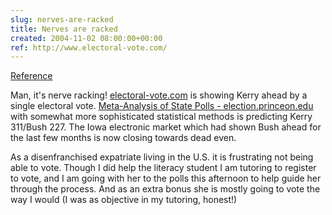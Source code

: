 ```yaml
---  
slug: nerves-are-racked
title: Nerves are racked
created: 2004-11-02 08:00:00+00:00
ref: http://www.electoral-vote.com/
---  
```

[Reference](http://www.electoral-vote.com/)
 
Man, it's nerve racking! [electoral-vote.com](http://www.electoral-vote.com/) is showing Kerry ahead by a single electoral vote. [Meta-Analysis of State Polls - election.princeon.edu](http://election.princeton.edu/) with somewhat more sophisticated statistical methods is predicting Kerry 311/Bush 227.  The Iowa electronic market which had shown Bush ahead for the last few months is now closing towards dead even.

As a disenfranchised expatriate living in the U.S. it is frustrating not being able to vote.  Though I did help the literacy student I am tutoring to register to vote, and I am going with her to the polls this afternoon to help guide her through the process.  And as an extra bonus she is mostly going to vote the way I would (I was as objective in my tutoring, honest!)
